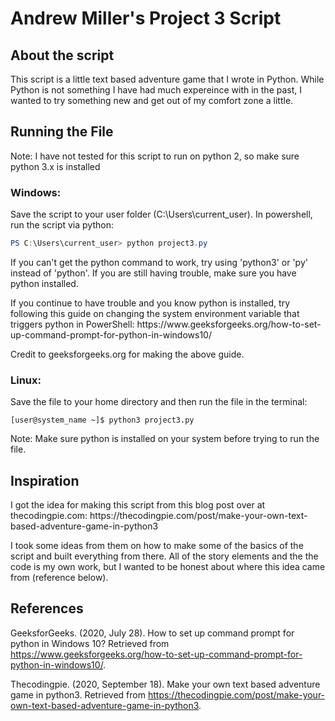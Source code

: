 # Andrew Miller's Project 3 Script

## About the script

<p>This script is a little text based adventure game that I wrote in Python. While Python is not something I have had much expereince with in the past, I wanted to try something new and get out of my comfort zone a little. </p>

## Running the File
<p> Note: I have not tested for this script to run on python 2, so make sure python 3.x is installed </p>

### Windows:
<p>Save the script to your user folder (C:\Users\current_user). In powershell, run the script via python: </p>

```PowerShell
PS C:\Users\current_user> python project3.py
```
<p>If you can't get the python command to work, try using 'python3' or 'py' instead of 'python'. If you are still having trouble, make sure you have python installed.</p>
<p>If you continue to have trouble and you know python is installed, try following this guide on changing the system environment variable that triggers python in PowerShell: https://www.geeksforgeeks.org/how-to-set-up-command-prompt-for-python-in-windows10/ </p>

<p> Credit to geeksforgeeks.org for making the above guide.</p>

### Linux:
<p>Save the file to your home directory and then run the file in the terminal: </p>

```console
[user@system_name ~]$ python3 project3.py
```
<p>Note: Make sure python is installed on your system before trying to run the file.</p>


## Inspiration

<p>I got the idea for making this script from this blog post over at thecodingpie.com: https://thecodingpie.com/post/make-your-own-text-based-adventure-game-in-python3 </p> 
<p>I took some ideas from them on how to make some of the basics of the script and built everything from there. All of the story elements and the the code is my own work, but I wanted to be honest about where this idea came from (reference below).</p>

## References

GeeksforGeeks. (2020, July 28). How to set up command prompt for python in Windows 10? Retrieved from https://www.geeksforgeeks.org/how-to-set-up-command-prompt-for-python-in-windows10/. 

Thecodingpie. (2020, September 18). Make your own text based adventure game in python3. Retrieved from https://thecodingpie.com/post/make-your-own-text-based-adventure-game-in-python3. 
